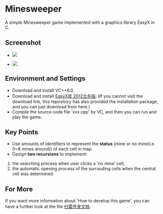 # Minesweeper
A simple Minesweeper game implemented with a graphics library EasyX in C.
## Screenshot
* ![](http://yaochenkun.cn/wordpress/wp-content/uploads/2016/07/mine2.jpg)

* ![](http://yaochenkun.cn/wordpress/wp-content/uploads/2016/07/mine1.png)

## Environment and Settings
* Download and install VC++6.0.
* Download and install [EasyX库 2012立冬版](http://www.easyx.cn/downloads/View.aspx?id=6). (If you cannot visit the download link, this repository has also provided the installation package, and you can just download from here.)
* Compile the source code file 'xxx.cpp' by VC, and then you can run and play the game.

## Key Points
* Use amounts of identifiers to represent the __status__ (mine or no mine(i.e. 0~8 mines around)) of each cell in map.
* Design __two recursions__ to implement:
 1. the searching process when user clicks a 'no mine' cell;
 2. the automatic opening process of the surrouding cells when the central cell was determined.
 
## For More
If you want more information about 'How to develop this game', you can have a further look at the file [扫雷开发文档](https://github.com/yaochenkun/MinesweeperGame/blob/master/扫雷开发文档.pdf).

